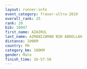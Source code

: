 ```yaml
---
layout: runner-info 
event_category: fraser-ultra-2019 
overall_rank: 25
rank: 20
bib: 10047
first_name: AZAIRUL
last_name: AZMANIZAMAN BIN ABDOLLAH
distance: 100KM
country: PH
category_km: 100KM
gender: Male
finish_time: 16-57-56
---
```

